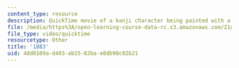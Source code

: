 ```yaml
---
content_type: resource
description: QuickTime movie of a kanji character being painted with a brush.
file: /media/https%3A/open-learning-course-data-rc.s3.amazonaws.com/21g-504-japanese-iv-spring-2009/4dd0109ad493ab1582bae8db90c02b21_1883.mov
file_type: video/quicktime
resourcetype: Other
title: '1883'
uid: 4dd0109a-d493-ab15-82ba-e8db90c02b21
---
```

